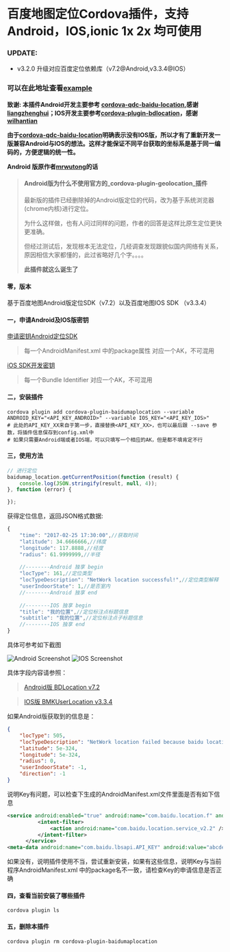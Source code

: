 # 百度地图定位Cordova插件，支持Android，IOS,ionic 1x 2x 均可使用

### UPDATE:
* v3.2.0 升级对应百度定位依赖库（v7.2@Android,v3.3.4@IOS）

### 可以在此地址查看[example](https://github.com/aruis/testbmap-cordova-ionic)

__致谢: 本插件Android开发主要参考 [cordova-qdc-baidu-location](https://github.com/liangzhenghui/cordova-qdc-baidu-location),感谢[liangzhenghui](https://github.com/liangzhenghui)；IOS开发主要参考[cordova-plugin-bdlocation](https://github.com/wilhantian/cordova-plugin-bdlocation)，感谢[wilhantian](https://github.com/wilhantian)__


__由于[cordova-qdc-baidu-location](https://github.com/liangzhenghui/cordova-qdc-baidu-location)明确表示没有IOS版，所以才有了重新开发一版兼容Android与IOS的想法。这样才能保证不同平台获取的坐标系是基于同一编码的，方便逻辑的统一性。__

__Android 版原作者[mrwutong](https://github.com/mrwutong)的话__

>#### Android版为什么不使用官方的_cordova-plugin-geolocation_插件
>最新版的插件已经删除掉的Android版定位的代码，改为基于系统浏览器(chrome内核)进行定位。
>
>为什么这样做，也有人问过同样的问题，作者的回答是这样比原生定位更快更准确。
>
>但经过测试后，发现根本无法定位，几经调查发现跟貌似国内网络有关系，原因相信大家都懂的，此过省略好几个字。。。。
>
>__此插件就这么诞生了__

#### 零，版本
基于百度地图Android版定位SDK（v7.2）以及百度地图IOS SDK （v3.3.4）

#### 一，申请Android及IOS版密钥
[申请密钥Android定位SDK](http://developer.baidu.com/map/index.php?title=android-locsdk/guide/key)

>每一个AndroidManifest.xml 中的package属性 对应一个AK，不可混用

[iOS SDK开发密钥](http://lbsyun.baidu.com/index.php?title=iossdk/guide/key)

>每一个Bundle Identifier 对应一个AK，不可混用
  
#### 二，安装插件

```shell
cordova plugin add cordova-plugin-baidumaplocation --variable ANDROID_KEY="<API_KEY_ANDROID>" --variable IOS_KEY="<API_KEY_IOS>"
# 此处的API_KEY_XX来自于第一步，直接替换<API_KEY_XX>，也可以最后跟 --save 参数，将插件信息保存到config.xml中
# 如果只需要Android端或者IOS端，可以只填写一个相应的AK，但是都不填肯定不行
```

#### 三，使用方法

```javascript
// 进行定位
baidumap_location.getCurrentPosition(function (result) {
    console.log(JSON.stringify(result, null, 4));
}, function (error) {

});
```

获得定位信息，返回JSON格式数据:

```javascript
{
    "time": "2017-02-25 17:30:00",//获取时间
    "latitude": 34.6666666,//纬度
    "longitude": 117.8888,//经度
    "radius": 61.9999999,//半径
 
    //--------Android 独享 begin
    "locType": 161,//定位类型                                            
    "locTypeDescription": "NetWork location successful!",//定位类型解释   
    "userIndoorState": 1,//是否室内                                     
    //--------Android 独享 end
    
    //--------IOS 独享 begin
    "title": "我的位置",//定位标注点标题信息
    "subtitle": "我的位置",//定位标注点子标题信息
    //--------IOS 独享 end
}
```


具体可参考如下截图


![Android Screenshot](https://github.com/aruis/cordova-plugin-baidumaplocation/raw/master/android.jpg)
![IOS Screenshot](https://github.com/aruis/cordova-plugin-baidumaplocation/raw/master/ios.PNG)


具体字段内容请参照：
>[Android版 BDLocation v7.2](http://wiki.lbsyun.baidu.com/cms/androidloc/doc/v7.2/index.html)

>[IOS版 BMKUserLocation v3.3.4](http://wiki.lbsyun.baidu.com/cms/iossdk/doc/v3_3_4/html/interface_b_m_k_user_location.html#aba4b76e55f4605c5554fe16aca1b4fbf) 

如果Android版获取到的信息是：

```json
{
    "locType": 505,
    "locTypeDescription": "NetWork location failed because baidu location service check the key is unlegal, please check the key in AndroidManifest.xml !",
    "latitude": 5e-324,
    "longitude": 5e-324,
    "radius": 0,
    "userIndoorState": -1,
    "direction": -1
}
```

说明Key有问题，可以检查下生成的AndroidManifest.xml文件里面是否有如下信息

```xml
<service android:enabled="true" android:name="com.baidu.location.f" android:process=":remote">
          <intent-filter>
              <action android:name="com.baidu.location.service_v2.2" />
          </intent-filter>
      </service>
<meta-data android:name="com.baidu.lbsapi.API_KEY" android:value="abcdefghijklmn" />
```

如果没有，说明插件使用不当，尝试重新安装，如果有这些信息，说明Key与当前程序AndroidManifest.xml 中的package名不一致，请检查Key的申请信息是否正确

#### 四，查看当前安装了哪些插件

```shell
cordova plugin ls
```

#### 五，删除本插件

```shell
cordova plugin rm cordova-plugin-baidumaplocation
```
